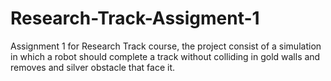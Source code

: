# Research-Track-Assigment-1
Assignment 1 for Research Track course, the project consist of a simulation in which a robot should complete a track without colliding in gold walls and removes and silver obstacle that face it.
